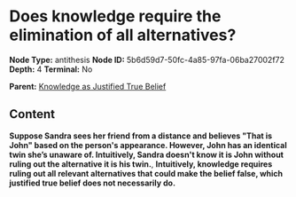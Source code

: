# Does knowledge require the elimination of all alternatives?

**Node Type:** antithesis
**Node ID:** 5b6d59d7-50fc-4a85-97fa-06ba27002f72
**Depth:** 4
**Terminal:** No

**Parent:** [Knowledge as Justified True Belief](knowledge-as-justified-true-belief-synthesis-62a63598-400f-4dfa-a0fa-a27f5f076869.md)

## Content

**Suppose Sandra sees her friend from a distance and believes "That is John" based on the person's appearance. However, John has an identical twin she’s unaware of. Intuitively, Sandra doesn't know it is John without ruling out the alternative it is his twin.**, **Intuitively, knowledge requires ruling out all relevant alternatives that could make the belief false, which justified true belief does not necessarily do.**
